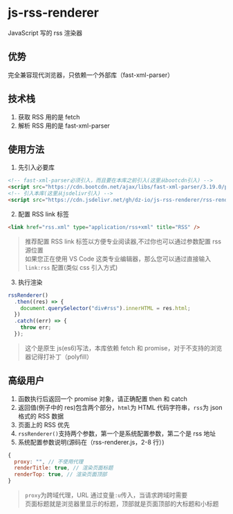 # js-rss-renderer

JavaScript 写的 rss 渲染器

## 优势

完全兼容现代浏览器，只依赖一个外部库（fast-xml-parser）

## 技术栈

1. 获取 RSS 用的是 fetch
2. 解析 RSS 用的是 fast-xml-parser

## 使用方法

1. 先引入必要库

```html
<!-- fast-xml-parser必须引入，而且要在本库之前引入(这里从bootcdn引入) -->
<script src="https://cdn.bootcdn.net/ajax/libs/fast-xml-parser/3.19.0/parser.min.js"></script>
<!-- 引入本库(这里从jsdelivr引入) -->
<script src="https://cdn.jsdelivr.net/gh/dz-io/js-rss-renderer/rss-renderer.js"></script>
```

2. 配置 RSS link 标签

```html
<link href="rss.xml" type="application/rss+xml" title="RSS" />
```

> 推荐配置 RSS link 标签以方便专业阅读器,不过你也可以通过参数配置 rss 源位置  
> 如果您正在使用 VS Code 这类专业编辑器，那么您可以通过直接输入 `link:rss` 配置(类似 css 引入方式)

3. 执行渲染

```js
rssRenderer()
  .then((res) => {
    document.querySelector("div#rss").innerHTML = res.html;
  })
  .catch((err) => {
    throw err;
  });
```

> 这个是原生 js(es6)写法，本库依赖 fetch 和 promise，对于不支持的浏览器记得打补丁（polyfill）

## 高级用户

1. 函数执行后返回一个 promise 对象，请正确配置 then 和 catch
2. 返回值(例子中的 res)包含两个部分，`html`为 HTML 代码字符串，`rss`为 json 格式的 RSS 数据
3. 页面上的 RSS 优先
4. `rssRenderer()`支持两个参数，第一个是系统配置参数，第二个是 rss 地址
5. 系统配置参数说明(源码在（rss-renderer.js，2-8 行）)

```js
{
  proxy: "", // 不使用代理
  renderTitle: true, // 渲染页面标题
  renderTop: true, // 渲染页面顶部
}
```

> `proxy`为跨域代理，URL 通过变量`:u`传入，当请求跨域时需要  
> 页面标题就是浏览器里显示的标题，顶部就是页面顶部的大标题和小标题
